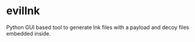 # evillnk
Python GUI based tool to generate lnk files with a payload and decoy files embedded inside.

